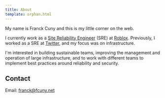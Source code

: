 ```yaml
---
title: About
template: orphan.html
---
```


My name is Franck Cuny and this is my little corner on the web.

I currently work as a [Site Reliability Engineer](https://en.wikipedia.org/wiki/Site_reliability_engineering) (SRE) at [Roblox](https://www.roblox.com). Previously, I worked as a SRE at [Twitter](https://twitter.com/TwitterEng), and my focus was on infrastructure.

I'm interested in building sustainable teams, improving the management and operation of large infrastructure, and to work with different teams to implement best practices around reliability and security.

## Contact

Email: <a href="mailto:franck@fcuny.net">franck@fcuny.net</a>
